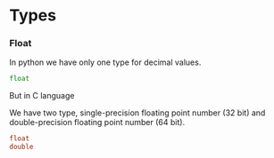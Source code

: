 # Types

### Float

In python we have only one type for decimal values. 

``` python 
float
```

But in C language

We have two type, single-precision floating point number (32 bit) and double-precision floating point number (64 bit).

``` C
float  
double 

```
